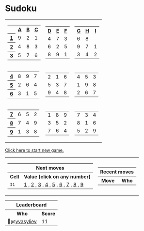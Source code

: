<h1>Sudoku</h1>
<table class="grid">
    <tr>
        <td>
            <table class="subgrid0">
                <tr>
                    <th></th>
                    <th>
                        <a href="#">A</a>
                    </th>
                    <th>
                        <a href="#">B</a>
                    </th>
                    <th>
                        <a href="#">C</a>
                    </th>
                </tr>
                <tr class="0">
                    <th>
                        <a href="#">1</a>
                    </th>
                    <td class="0">9</td>
                    <td class="1">2</td>
                    <td class="2">1</td>
                </tr>
                <tr class="1">
                    <th>
                        <a href="#">2</a>
                    </th>
                    <td class="0">4</td>
                    <td class="1">8</td>
                    <td class="2">3</td>
                </tr>
                <tr class="2">
                    <th>
                        <a href="#">3</a>
                    </th>
                    <td class="0">5</td>
                    <td class="1">7</td>
                    <td class="2">6</td>
                </tr>
            </table>
        </td>
        <td>
            <table class="subgrid1">
                <tr>
                    <th>
                        <a href="#">D</a>
                    </th>
                    <th>
                        <a href="#">E</a>
                    </th>
                    <th>
                        <a href="#">F</a>
                    </th>
                </tr>
                <tr class="0">
                    <td class="3">4</td>
                    <td class="4">7</td>
                    <td class="5">3</td>
                </tr>
                <tr class="1">
                    <td class="3">6</td>
                    <td class="4">2</td>
                    <td class="5">5</td>
                </tr>
                <tr class="2">
                    <td class="3">8</td>
                    <td class="4">9</td>
                    <td class="5">1</td>
                </tr>
            </table>
        </td>
        <td>
            <table class="subgrid2">
                <tr>
                    <th>
                        <a href="#">G</a>
                    </th>
                    <th>
                        <a href="#">H</a>
                    </th>
                    <th>
                        <a href="#">I</a>
                    </th>
                </tr>
                <tr class="0">
                    <td class="6">6</td>
                    <td class="7">8</td>
                    <td class="8"></td>
                </tr>
                <tr class="1">
                    <td class="6">9</td>
                    <td class="7">7</td>
                    <td class="8">1</td>
                </tr>
                <tr class="2">
                    <td class="6">3</td>
                    <td class="7">4</td>
                    <td class="8">2</td>
                </tr>
            </table>
        </td>
    </tr>
    <tr>
        <td>
            <table class="subgrid3">
                <tr class="3">
                    <th>
                        <a href="#">4</a>
                    </th>
                    <td class="0">8</td>
                    <td class="1">9</td>
                    <td class="2">7</td>
                </tr>
                <tr class="4">
                    <th>
                        <a href="#">5</a>
                    </th>
                    <td class="0">2</td>
                    <td class="1">6</td>
                    <td class="2">4</td>
                </tr>
                <tr class="5">
                    <th>
                        <a href="#">6</a>
                    </th>
                    <td class="0">3</td>
                    <td class="1">1</td>
                    <td class="2">5</td>
                </tr>
            </table>
        </td>
        <td>
            <table class="subgrid4">
                <tr class="3">
                    <td class="3">2</td>
                    <td class="4">1</td>
                    <td class="5">6</td>
                </tr>
                <tr class="4">
                    <td class="3">5</td>
                    <td class="4">3</td>
                    <td class="5">7</td>
                </tr>
                <tr class="5">
                    <td class="3">9</td>
                    <td class="4">4</td>
                    <td class="5">8</td>
                </tr>
            </table>
        </td>
        <td>
            <table class="subgrid5">
                <tr class="3">
                    <td class="6">4</td>
                    <td class="7">5</td>
                    <td class="8">3</td>
                </tr>
                <tr class="4">
                    <td class="6">1</td>
                    <td class="7">9</td>
                    <td class="8">8</td>
                </tr>
                <tr class="5">
                    <td class="6">2</td>
                    <td class="7">6</td>
                    <td class="8">7</td>
                </tr>
            </table>
        </td>
    </tr>
    <tr>
        <td>
            <table class="subgrid6">
                <tr class="6">
                    <th>
                        <a href="#">7</a>
                    </th>
                    <td class="0">6</td>
                    <td class="1">5</td>
                    <td class="2">2</td>
                </tr>
                <tr class="7">
                    <th>
                        <a href="#">8</a>
                    </th>
                    <td class="0">7</td>
                    <td class="1">4</td>
                    <td class="2">9</td>
                </tr>
                <tr class="8">
                    <th>
                        <a href="#">9</a>
                    </th>
                    <td class="0">1</td>
                    <td class="1">3</td>
                    <td class="2">8</td>
                </tr>
            </table>
        </td>
        <td>
            <table class="subgrid7">
                <tr class="6">
                    <td class="3">1</td>
                    <td class="4">8</td>
                    <td class="5">9</td>
                </tr>
                <tr class="7">
                    <td class="3">3</td>
                    <td class="4">5</td>
                    <td class="5">2</td>
                </tr>
                <tr class="8">
                    <td class="3">7</td>
                    <td class="4">6</td>
                    <td class="5">4</td>
                </tr>
            </table>
        </td>
        <td>
            <table class="subgrid8">
                <tr class="6">
                    <td class="6">7</td>
                    <td class="7">3</td>
                    <td class="8">4</td>
                </tr>
                <tr class="7">
                    <td class="6">8</td>
                    <td class="7">1</td>
                    <td class="8">6</td>
                </tr>
                <tr class="8">
                    <td class="6">5</td>
                    <td class="7">2</td>
                    <td class="8">9</td>
                </tr>
            </table>
        </td>
    </tr>
</table>
<p><a href="https://github.com/yvasyliev/github-actions-check/issues/new?title=new&amp;body=Just%20push%20&#39;Submit%20new%20issue&#39;.%20You%20don&#39;t%20need%20to%20do%20anything%20else.">Click here to start new game.</a></p>
<table>
    <tr>
        <td>
            <table class="nextMoves">
    <tr>
        <th colspan="2">Next moves</th>
    </tr>
    <tr>
        <th>Cell</th>
        <th>Value (click on any number)</th>
    </tr>
    <tr>
        <td><code>I1</code></td>
        <td>
            <span>
                <a href="https://github.com/yvasyliev/github-actions-check/issues/new?title=fill%20I1%201&amp;body=Just%20push%20&#39;Submit%20new%20issue&#39;.%20You%20don&#39;t%20need%20to%20do%20anything%20else."
                >1</a><span> , </span>
            </span><span>
                <a href="https://github.com/yvasyliev/github-actions-check/issues/new?title=fill%20I1%202&amp;body=Just%20push%20&#39;Submit%20new%20issue&#39;.%20You%20don&#39;t%20need%20to%20do%20anything%20else."
                >2</a><span> , </span>
            </span><span>
                <a href="https://github.com/yvasyliev/github-actions-check/issues/new?title=fill%20I1%203&amp;body=Just%20push%20&#39;Submit%20new%20issue&#39;.%20You%20don&#39;t%20need%20to%20do%20anything%20else."
                >3</a><span> , </span>
            </span><span>
                <a href="https://github.com/yvasyliev/github-actions-check/issues/new?title=fill%20I1%204&amp;body=Just%20push%20&#39;Submit%20new%20issue&#39;.%20You%20don&#39;t%20need%20to%20do%20anything%20else."
                >4</a><span> , </span>
            </span><span>
                <a href="https://github.com/yvasyliev/github-actions-check/issues/new?title=fill%20I1%205&amp;body=Just%20push%20&#39;Submit%20new%20issue&#39;.%20You%20don&#39;t%20need%20to%20do%20anything%20else."
                >5</a><span> , </span>
            </span><span>
                <a href="https://github.com/yvasyliev/github-actions-check/issues/new?title=fill%20I1%206&amp;body=Just%20push%20&#39;Submit%20new%20issue&#39;.%20You%20don&#39;t%20need%20to%20do%20anything%20else."
                >6</a><span> , </span>
            </span><span>
                <a href="https://github.com/yvasyliev/github-actions-check/issues/new?title=fill%20I1%207&amp;body=Just%20push%20&#39;Submit%20new%20issue&#39;.%20You%20don&#39;t%20need%20to%20do%20anything%20else."
                >7</a><span> , </span>
            </span><span>
                <a href="https://github.com/yvasyliev/github-actions-check/issues/new?title=fill%20I1%208&amp;body=Just%20push%20&#39;Submit%20new%20issue&#39;.%20You%20don&#39;t%20need%20to%20do%20anything%20else."
                >8</a><span> , </span>
            </span><span>
                <a href="https://github.com/yvasyliev/github-actions-check/issues/new?title=fill%20I1%209&amp;body=Just%20push%20&#39;Submit%20new%20issue&#39;.%20You%20don&#39;t%20need%20to%20do%20anything%20else."
                >9</a>
            </span>
        </td>
    </tr>
</table>
        </td>
        <td>
            <table class="recentMoves">
    <tr>
        <th colspan="2">Recent moves</th>
    </tr>
    <tr>
        <th>Move</th>
        <th>Who</th>
    </tr>
</table>
        </td>
    </tr>
</table>
<table class="leaderboard">
    <tr>
        <th colspan="2">Leaderboard</th>
    </tr>
    <tr>
        <th>Who</th>
        <th>Score</th>
    </tr>
    <tr class="record">
        <td>👤<a class="who"
                href="https://github.com/yvasyliev">@yvasyliev</a></td>
        <td class="score">11</td>
    </tr>
</table>